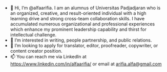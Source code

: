 - 👋 Hi, I’m @alfaarifia. I am an alumnus of Universitas Padjadjaran who is an organized, creative, and result-oriented individual with a high learning drive and strong cross-team collaboration skills. I have accumulated numerous organizational and professional experiences which enhance my prominent leadership capability and thirst for intellectual challenge.
- 👀 I’m interested in writing, people partnership, and public relations.
- 💞️ I’m looking to apply for translator, editor, proofreader, copywriter, or content creator position.
- 📫 You can reach me via LinkedIn at https://www.linkedin.com/in/alfaarifia/ or email at arifia.alfa@gmail.com

<!---
alfaarifia/alfaarifia is a ✨ special ✨ repository because its `README.md` (this file) appears on your GitHub profile.
You can click the Preview link to take a look at your changes.
--->

